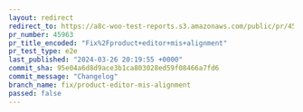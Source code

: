 ```yaml
---
layout: redirect
redirect_to: https://a8c-woo-test-reports.s3.amazonaws.com/public/pr/45963/e2e/index.html
pr_number: 45963
pr_title_encoded: "Fix%2Fproduct+editor+mis+alignment"
pr_test_type: e2e
last_published: "2024-03-26 20:19:55 +0000"
commit_sha: 95e04a6d8d9ace3b1ca803028ed59f08466a7fd6
commit_message: "Changelog"
branch_name: fix/product-editor-mis-alignment
passed: false
---
```

